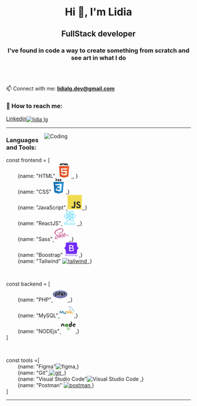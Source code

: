 
<h1 align="center">Hi 👋, I'm Lidia</h1>
<h2 align="center">FullStack developer</h2>
<h3 align="center">I've found in code a way to create something from scratch and see art in what I do</h3>
<br>
<br>

📫 Connect with me: **lidialg.dev@gmail.com**

<h3 align="left">📝 How to reach me:</h3>
<p align="left">
<a href="https://linkedin.com/in/lidialg" target="blank">Linkedin<img align="center" src="https://camo.githubusercontent.com/a80d00f23720d0bc9f55481cfcd77ab79e141606829cf16ec43f8cacc7741e46/68747470733a2f2f696d672e736869656c64732e696f2f62616467652f4c696e6b6564496e2d3030373742353f7374796c653d666f722d7468652d6261646765266c6f676f3d6c696e6b6564696e266c6f676f436f6c6f723d7768697465" alt="lidia lg" height="30" width="100"/></a>
</p>

<hr>
<img align="right" alt="Coding" width="400" src="https://media.giphy.com/media/CuuSHzuc0O166MRfjt/giphy.gif">

 <h3 align="left">Languages and Tools:</h3>
 <p align="left">const frontend = [<br>
&nbsp; &nbsp; &nbsp; &nbsp; {name: "HTML"<a href="https://www.w3.org/html/" target="_blank" rel="noreferrer"> <img src="https://raw.githubusercontent.com/devicons/devicon/master/icons/html5/html5-original-wordmark.svg" alt="html5" width="40" height="40"/> </a> , }<br>
&nbsp; &nbsp; &nbsp; &nbsp; {name: "CSS"<a href="https://www.w3schools.com/css/" target="_blank" rel="noreferrer"></a><img src="https://raw.githubusercontent.com/devicons/devicon/master/icons/css3/css3-original-wordmark.svg" alt="css3" width="40" height="40"/></a>,}<br>
&nbsp; &nbsp; &nbsp; &nbsp; {name: "JavaScript"<a href="https://developer.mozilla.org/en-US/docs/Web/JavaScript" target="_blank" rel="noreferrer"> <img src="https://raw.githubusercontent.com/devicons/devicon/master/icons/javascript/javascript-original.svg" alt="javascript" width="40" height="40"/> </a> ,}<br>
&nbsp; &nbsp; &nbsp; &nbsp; {name: "ReactJS"<a href="https://reactjs.org/" target="_blank" rel="noreferrer"> <img src="https://raw.githubusercontent.com/devicons/devicon/master/icons/react/react-original-wordmark.svg" alt="react" width="40" height="40"/> </a> ,}<br>
&nbsp; &nbsp; &nbsp; &nbsp; {name: "Sass"<a href="https://sass-lang.com" target="_blank" rel="noreferrer"> <img src="https://raw.githubusercontent.com/devicons/devicon/master/icons/sass/sass-original.svg" alt="sass" width="40" height="40"/> </a> ,}<br>
&nbsp; &nbsp; &nbsp; &nbsp; {name: "Boostrap" <a href="https://getbootstrap.com" target="_blank" rel="noreferrer"></a><img src="https://raw.githubusercontent.com/devicons/devicon/master/icons/bootstrap/bootstrap-plain-wordmark.svg" alt="bootstrap" width="40" height="40"/>,}<br>
&nbsp; &nbsp; &nbsp; &nbsp; {name: "Tailwind" <a href="https://tailwindcss.com/" target="_blank" rel="noreferrer"><img src="https://www.vectorlogo.zone/logos/tailwindcss/tailwindcss-icon.svg" alt="tailwind" width="40" height="40"/> </a>,}<br>
    </p>
    <br>
    <p align="left">const backend = [<br>
    &nbsp; &nbsp; &nbsp; &nbsp; {name: "PHP"<a href="https://www.php.net" target="_blank" rel="noreferrer"> <img src="https://raw.githubusercontent.com/devicons/devicon/master/icons/php/php-original.svg" alt="php" width="40" height="40"/> </a> ,}<br>   
    &nbsp; &nbsp; &nbsp; &nbsp; {name: "MySQL"<a href="https://www.mysql.com/" target="_blank" rel="noreferrer"> <img src="https://raw.githubusercontent.com/devicons/devicon/master/icons/mysql/mysql-original-wordmark.svg" alt="mysql" width="40" height="40"/></a>,}<br>
     &nbsp; &nbsp; &nbsp; &nbsp; {name: "NODEjs"<a href="https://nodejs.org" target="_blank" rel="noreferrer"> <img src="https://raw.githubusercontent.com/devicons/devicon/master/icons/nodejs/nodejs-original-wordmark.svg" alt="nodejs" width="40" height="40"/></a>,}<br>
 ]</p>
    <br>
    <p align="left">const tools =[<br>
    &nbsp; &nbsp; &nbsp; &nbsp; {name: "Figma"<a href="https://www.figma.com/" target="_blank" rel="noreferrer"></a><img src="https://www.vectorlogo.zone/logos/figma/figma-icon.svg" alt="figma" width="40" height="40"/></a>,}<br>
    &nbsp; &nbsp; &nbsp; &nbsp; {name: "Git"<a href="https://git-scm.com/" target="_blank" rel="noreferrer"> <img src="https://www.vectorlogo.zone/logos/git-scm/git-scm-icon.svg" alt="git" width="40" height="40"/> </a>,}<br>
    &nbsp; &nbsp; &nbsp; &nbsp; {name:  "Visual Studio Code"<img title="Visual Studio Code" alt="Visual Studio Code" width="40px"  height="40" src="https://upload.wikimedia.org/wikipedia/commons/thumb/9/9a/Visual_Studio_Code_1.35_icon.svg/768px-Visual_Studio_Code_1.35_icon.svg.png?20210804221519"> ,}<br>
       &nbsp; &nbsp; &nbsp; &nbsp; {name:  "Postman" <a href="https://postman.com" target="_blank" rel="noreferrer"> <img src="https://www.vectorlogo.zone/logos/getpostman/getpostman-icon.svg" alt="postman" width="40" height="40"/> </a> }<br>
    ]</p>

<hr>
<br>    
